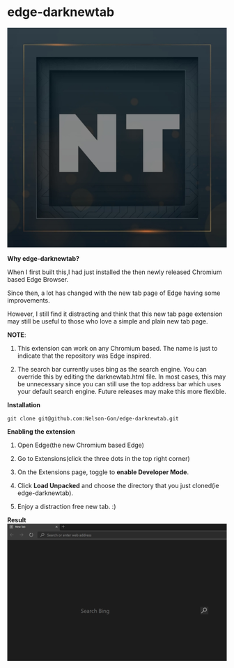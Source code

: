 # edge-darknewtab

![Our Icon](./android-chrome-512x512.png)

**Why edge-darknewtab?**

When I first built this,I had just installed the then newly released Chromium based Edge Browser.

Since then, a lot has changed with the new tab page of Edge having some improvements. 

However, I still find it distracting and think that this new tab page extension may still be useful
to those who love a simple and plain new tab page. 
 
**NOTE**:

1. This extension can work on any Chromium based. The name is just to indicate that the repository was Edge inspired.

2. The search bar currently uses bing as the search engine.
   You can override this by editing the darknewtab.html file. 
   In most cases, this may be unnecessary since you can still use the top address bar which uses your default search engine. 
   Future releases may make this more flexible.


**Installation**

```
git clone git@github.com:Nelson-Gon/edge-darknewtab.git

```
**Enabling the extension**

1. Open Edge(the new Chromium based Edge)

2. Go to Extensions(click the three dots in the top right corner)

3. On the Extensions page, toggle to **enable Developer Mode**.

4. Click **Load Unpacked** and choose the directory that you just cloned(ie edge-darknewtab).

5. Enjoy a distraction free new tab. :)


**Result**
![Preview](preview.png)
